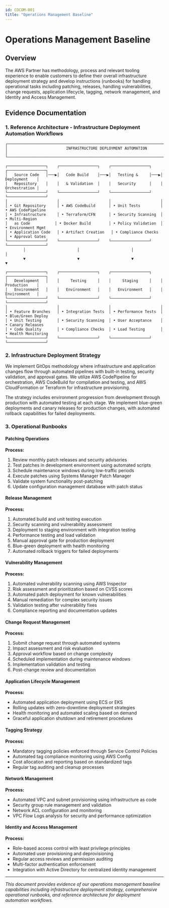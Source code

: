 ```yaml
---
id: COCOM-001
title: "Operations Management Baseline"
---
```


# Operations Management Baseline

## Overview

The AWS Partner has methodology, process and relevant tooling experience to enable customers to define their overall infrastructure deployment strategy and develop instructions (runbooks) for handling operational tasks including patching, releases, handling vulnerabilities, change requests, application lifecycle, tagging, network management, and Identity and Access Management.

## Evidence Documentation

### 1. Reference Architecture - Infrastructure Deployment Automation Workflows

```
┌─────────────────────────────────────────────────────────────────────────────────┐
│                          INFRASTRUCTURE DEPLOYMENT AUTOMATION                   │
└─────────────────────────────────────────────────────────────────────────────────┘

┌─────────────────┐    ┌─────────────────┐    ┌─────────────────┐    ┌─────────────────┐
│   Source Code   │───▶│   Code Build    │───▶│   Testing &     │───▶│   Deployment    │
│   Repository    │    │   & Validation  │    │   Security      │    │   Orchestration │
└─────────────────┘    └─────────────────┘    └─────────────────┘    └─────────────────┘
│                      │                      │                      │
│ • Git Repository     │ • AWS CodeBuild      │ • Unit Tests         │ • AWS CodePipeline
│ • Infrastructure     │ • Terraform/CFN      │ • Security Scanning  │ • Multi-Region
│   as Code           │ • Docker Build        │ • Policy Validation  │ • Environment Mgmt
│ • Application Code   │ • Artifact Creation   │ • Compliance Checks  │ • Approval Gates
└─────────────────┘    └─────────────────┘    └─────────────────┘    └─────────────────┘
        │                       │                       │                       │
        ▼                       ▼                       ▼                       ▼

┌─────────────────┐    ┌─────────────────┐    ┌─────────────────┐    ┌─────────────────┐
│   Development   │    │     Testing     │    │     Staging     │    │   Production    │
│   Environment   │    │   Environment   │    │   Environment   │    │   Environment   │
└─────────────────┘    └─────────────────┘    └─────────────────┘    └─────────────────┘
│                      │                      │                      │
│ • Feature Branches   │ • Integration Tests  │ • Performance Tests  │ • Blue/Green Deploy
│ • Unit Testing       │ • Security Scanning  │ • User Acceptance    │ • Canary Releases
│ • Code Quality       │ • Compliance Checks  │ • Load Testing       │ • Health Monitoring
└─────────────────┘    └─────────────────┘    └─────────────────┘    └─────────────────┘
```

### 2. Infrastructure Deployment Strategy

We implement GitOps methodology where infrastructure and application changes flow through automated pipelines with built-in testing, security validation, and approval gates. We utilize AWS CodePipeline for orchestration, AWS CodeBuild for compilation and testing, and AWS CloudFormation or Terraform for infrastructure provisioning.

The strategy includes environment progression from development through production with automated testing at each stage. We implement blue-green deployments and canary releases for production changes, with automated rollback capabilities for failed deployments.

### 3. Operational Runbooks

#### Patching Operations

**Process:**
1. Review monthly patch releases and security advisories
2. Test patches in development environment using automated scripts
3. Schedule maintenance windows during low-traffic periods
4. Execute patches using Systems Manager Patch Manager
5. Validate system functionality post-patching
6. Update configuration management database with patch status

#### Release Management

**Process:**
1. Automated build and unit testing execution
2. Security scanning and vulnerability assessment
3. Deployment to staging environment with integration testing
4. Performance testing and load validation
5. Manual approval gate for production deployment
6. Blue-green deployment with health monitoring
7. Automated rollback triggers for failed deployments

#### Vulnerability Management

**Process:**
1. Automated vulnerability scanning using AWS Inspector
2. Risk assessment and prioritization based on CVSS scores
3. Automated patch deployment for known vulnerabilities
4. Manual remediation for complex security issues
5. Validation testing after vulnerability fixes
6. Compliance reporting and documentation updates

#### Change Request Management

**Process:**
1. Submit change request through automated systems
2. Impact assessment and risk evaluation
3. Approval workflow based on change complexity
4. Scheduled implementation during maintenance windows
5. Implementation validation and testing
6. Post-change review and documentation

#### Application Lifecycle Management

**Process:**
- Automated application deployment using ECS or EKS
- Rolling updates with zero-downtime deployment strategies
- Health monitoring and automated scaling based on demand
- Graceful application shutdown and retirement procedures

#### Tagging Strategy

**Process:**
- Mandatory tagging policies enforced through Service Control Policies
- Automated tag compliance monitoring using AWS Config
- Cost allocation and reporting based on standardized tags
- Regular tag auditing and cleanup processes

#### Network Management

**Process:**
- Automated VPC and subnet provisioning using infrastructure as code
- Security group rule management and validation
- Network ACL configuration and monitoring
- VPC Flow Logs analysis for security and performance optimization

#### Identity and Access Management

**Process:**
- Role-based access control with least privilege principles
- Automated user provisioning and deprovisioning
- Regular access reviews and permission auditing
- Multi-factor authentication enforcement
- Integration with Active Directory for centralized identity management

---

*This document provides evidence of our operations management baseline capabilities including infrastructure deployment strategy, comprehensive operational runbooks, and reference architecture for deployment automation workflows.*
